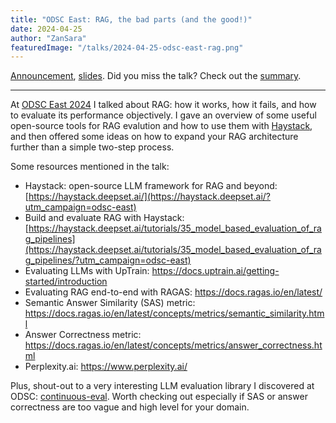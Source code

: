 ```yaml
---
title: "ODSC East: RAG, the bad parts (and the good!)"
date: 2024-04-25
author: "ZanSara"
featuredImage: "/talks/2024-04-25-odsc-east-rag.png"
---
```


[Announcement](https://odsc.com/speakers/rag-the-bad-parts-and-the-good-building-a-deeper-understanding-of-this-hot-llm-paradigms-weaknesses-strengths-and-limitations/), 
[slides](https://drive.google.com/file/d/19EDFCqOiAo9Cvx5fxx6Wq1Z-EoMKwxbs/view?usp=sharing).
Did you miss the talk? Check out the [summary](/posts/2024-04-29-odsc-east-rag-talk-summary).

---

At [ODSC East 2024](https://odsc.com/boston/) I talked about RAG: how it works, how it fails, and how to evaluate its performance objectively. I gave an overview of some useful open-source tools for RAG evalution and how to use them with [Haystack](https://haystack.deepset.ai/?utm_campaign=odsc-east), and then offered some ideas on how to expand your RAG architecture further than a simple two-step process.

Some resources mentioned in the talk:

- Haystack: open-source LLM framework for RAG and beyond: [https://haystack.deepset.ai/](https://haystack.deepset.ai/?utm_campaign=odsc-east)
- Build and evaluate RAG with Haystack: [https://haystack.deepset.ai/tutorials/35_model_based_evaluation_of_rag_pipelines](https://haystack.deepset.ai/tutorials/35_model_based_evaluation_of_rag_pipelines/?utm_campaign=odsc-east)
- Evaluating LLMs with UpTrain: https://docs.uptrain.ai/getting-started/introduction
- Evaluating RAG end-to-end with RAGAS: https://docs.ragas.io/en/latest/
- Semantic Answer Similarity (SAS) metric: https://docs.ragas.io/en/latest/concepts/metrics/semantic_similarity.html
- Answer Correctness metric: https://docs.ragas.io/en/latest/concepts/metrics/answer_correctness.html
- Perplexity.ai: https://www.perplexity.ai/

Plus, shout-out to a very interesting LLM evaluation library I discovered at ODSC: [continuous-eval](https://docs.relari.ai/v0.3). Worth checking out especially if SAS or answer correctness are too vague and high level for your domain.
